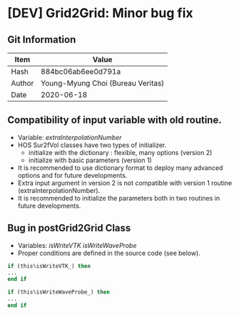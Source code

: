 # [DEV] Grid2Grid: Minor bug fix

## Git Information 

| Item   | Value                             |
| ------ | --------------------------------- |
| Hash   | 884bc06ab6ee0d791a                |
| Author | Young-Myung Choi (Bureau Veritas) |
| Date   | 2020-06-18                        |

##  Compatibility of input variable with old routine.

* Variable: *extraInterpolationNumber*
* HOS Sur2fVol classes have two types of initializer.
  * initialize with the dictionary : flexible, many options (version 2)
  * initialize with basic parameters (version 1)
* It is  recommended to use dictionary format to deploy many advanced options and for future developments.
* Extra input argument in version 2 is not compatible with version 1 routine (extraInterpolationNumber).
* It is recommended to initialize the parameters both in two routines in future developments.

## Bug in postGrid2Grid Class

* Variables: *isWriteVTK isWriteWaveProbe*
* Proper conditions are defined in the source code (see below).

```fortran
if (this%isWriteVTK_) then
...
end if

if (this%isWriteWaveProbe_) then
...
end if
```



